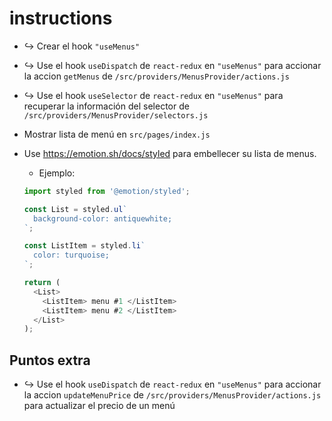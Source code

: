 # instructions

- ↪️ Crear el hook `"useMenus"`
- ↪️ Use el hook `useDispatch` de `react-redux` en `"useMenus"` para accionar la accion `getMenus` de `/src/providers/MenusProvider/actions.js`
- ↪️ Use el hook `useSelector` de `react-redux` en `"useMenus"` para recuperar la información del selector de `/src/providers/MenusProvider/selectors.js`
- Mostrar lista de menú en `src/pages/index.js`
- Use https://emotion.sh/docs/styled para embellecer su lista de menus.

  - Ejemplo:

  ```js
  import styled from '@emotion/styled';

  const List = styled.ul`
    background-color: antiquewhite;
  `;

  const ListItem = styled.li`
    color: turquoise;
  `;

  return (
    <List>
      <ListItem> menu #1 </ListItem>
      <ListItem> menu #2 </ListItem>
    </List>
  );
  ```

## Puntos extra

- ↪️ Use el hook `useDispatch` de `react-redux` en `"useMenus"` para accionar la accion `updateMenuPrice` de `/src/providers/MenusProvider/actions.js` para actualizar el precio de un menú
